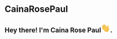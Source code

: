 # CainaRosePaul

<h2> Hey there! I'm Caina Rose Paul<img src="https://raw.githubusercontent.com/ABSphreak/ABSphreak/master/gifs/Hi.gif" width="30px">.</h2>

